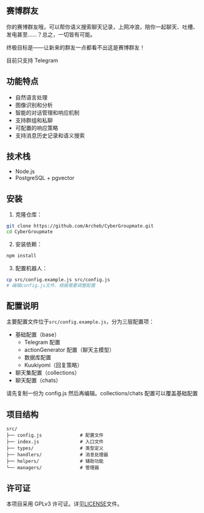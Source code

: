 ## 赛博群友

你的赛博群友哦，可以帮你语义搜索聊天记录，上网冲浪，陪你一起聊天、吐槽、发电甚至……？总之，一切皆有可能。

终极目标是——让新来的群友一点都看不出这是赛博群友！

目前只支持 Telegram

## 功能特点

-   自然语言处理
-   图像识别和分析
-   智能的对话管理和响应机制
-   支持群组和私聊
-   可配置的响应策略
-   支持消息历史记录和语义搜索

## 技术栈

-   Node.js
-   PostgreSQL + pgvector

## 安装

1. 克隆仓库：

```bash
git clone https://github.com/Archeb/CyberGroupmate.git
cd CyberGroupmate
```

2. 安装依赖：

```bash
npm install
```

3. 配置机器人：

```bash
cp src/config.example.js src/config.js
# 编辑config.js文件，根据需要调整配置
```

## 配置说明

主要配置文件位于`src/config.example.js`，分为三层配置项：

-   基础配置（base）
    -   Telegram 配置
    -   actionGenerator 配置（聊天主模型）
    -   数据库配置
    -   Kuukiyomi（回复策略）
-   聊天集配置（collections）
-   聊天配置（chats）

请先复制一份为 config.js 然后再编辑。collections/chats 配置可以覆盖基础配置

## 项目结构

```
src/
├── config.js              # 配置文件
├── index.js               # 入口文件
├── types/                 # 类型定义
├── handlers/              # 消息处理器
├── helpers/               # 辅助功能
└── managers/              # 管理器
```

## 许可证

本项目采用 GPLv3 许可证。详见[LICENSE](LICENSE)文件。
